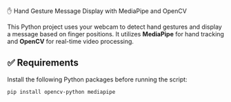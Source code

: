✋ Hand Gesture Message Display with MediaPipe and OpenCV

This Python project uses your webcam to detect hand gestures and display a message based on finger positions. It utilizes **MediaPipe** for hand tracking and **OpenCV** for real-time video processing.

## ✅ Requirements

Install the following Python packages before running the script:

```bash
pip install opencv-python mediapipe
